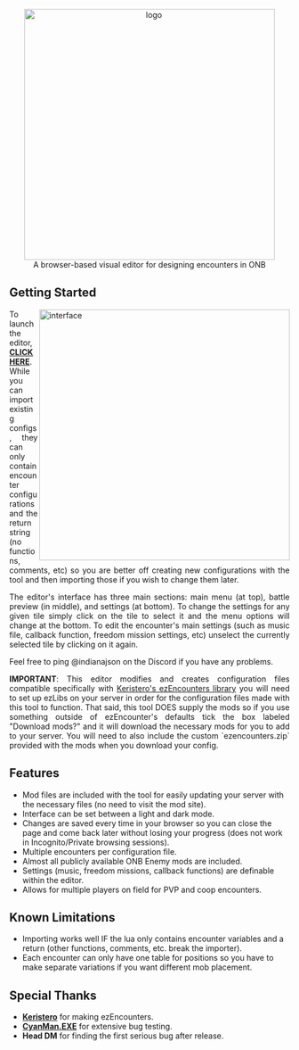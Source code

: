 
<p align="center">
<img src="https://github.com/user-attachments/assets/131842f5-1016-43d7-8745-5cab5029c276" alt="logo" width="450">
  <br>
  A browser-based visual editor for designing encounters in ONB<br>
</p>

## Getting Started

<img src="https://github.com/user-attachments/assets/f20e9890-4e32-4caa-bbb0-37fc4d39634e" align="right" alt="interface" width="450">
<p align="justify">
To launch the editor, <b><a href="https://indianajson.github.io/visual-encounters/index.html" target="_blank">CLICK HERE</a></b>. While you can import existing configs, they can only contain encounter configurations and the return string (no functions, comments, etc) so you are better off creating new configurations with the tool and then importing those if you wish to change them later. 
</p><p align="justify">
The editor's interface has three main sections: main menu (at top), battle preview (in middle), and settings (at bottom). To change the settings for any given tile simply click on the tile to select it and the menu options will change at the bottom.  To edit the encounter's main settings (such as music file, callback function, freedom mission settings, etc) unselect the currently selected tile by clicking on it again.
</p>
<p align="justify">
Feel free to ping @indianajson on the Discord if you have any problems. </p>
<p align="justify">
<b>IMPORTANT</b>: This editor modifies and creates configuration files compatible specifically with <a href="https://github.com/Keristero/ezlibs-scripts#ezencounters">Keristero's ezEncounters library</a> you will need to set up ezLibs on your server in order for the configuration files made with this tool to function. That said, this tool DOES supply the mods so if you use something outside of ezEncounter's defaults tick the box labeled "Download mods?" and it will download the necessary mods for you to add to your server. You will need to also include the custom `ezencounters.zip` provided with the mods when you download your config.</p>

## Features

- Mod files are included with the tool for easily updating your server with the necessary files (no need to visit the mod site).
- Interface can be set between a light and dark mode. 
- Changes are saved every time in your browser so you can close the page and come back later without losing your progress (does not work in Incognito/Private browsing sessions).
- Multiple encounters per configuration file.
- Almost all publicly available ONB Enemy mods are included. 
- Settings (music, freedom missions, callback functions) are definable within the editor. 
- Allows for multiple players on field for PVP and coop encounters.

## Known Limitations

- Importing works well IF the lua only contains encounter variables and a return (other functions, comments, etc. break the importer).
- Each encounter can only have one table for positions so you have to make separate variations if you want different mob placement.

## Special Thanks

- **[Keristero](http://github.com/keristero/)** for making ezEncounters.
- **[CyanMan.EXE](https://x.com/CyanmanEXE)** for extensive bug testing.
- **Head DM** for finding the first serious bug after release.

